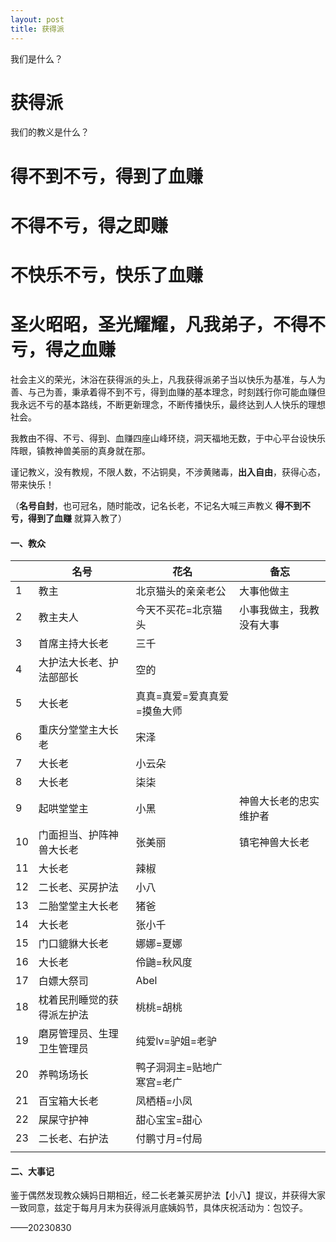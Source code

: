 ```yaml
---
layout: post
title: 获得派
---
```


我们是什么？

# 获得派

我们的教义是什么？

# 得不到不亏，得到了血赚

# 不得不亏，得之即赚

# 不快乐不亏，快乐了血赚

# 圣火昭昭，圣光耀耀，凡我弟子，不得不亏，得之血赚

社会主义的荣光，沐浴在获得派的头上，凡我获得派弟子当以快乐为基准，与人为善、与己为善，秉承着得不到不亏，得到血赚的基本理念，时刻践行你可能血赚但我永远不亏的基本路线，不断更新理念，不断传播快乐，最终达到人人快乐的理想社会。

我教由不得、不亏、得到、血赚四座山峰环绕，洞天福地无数，于中心平台设快乐阵眼，镇教神兽美丽的真身就在那。



谨记教义，没有教规，不限人数，不沾铜臭，不涉黄赌毒，**出入自由**，获得心态，带来快乐！

（**名号自封**，也可冠名，随时能改，记名长老，不记名大喊三声教义  **得不到不亏，得到了血赚**  就算入教了）



#### 一、教众

|      | 名号                       | 花名                        | 备忘                     |
| ---- | -------------------------- | --------------------------- | ------------------------ |
| 1    | 教主                       | 北京猫头的亲亲老公          | 大事他做主               |
| 2    | 教主夫人                   | 今天不买花=北京猫头         | 小事我做主，我教没有大事 |
| 3    | 首席主持大长老             | 三千                        |                          |
| 4    | 大护法大长老、护法部部长   | 空的                        |                          |
| 5    | 大长老                     | 真真=真爱=爱真真爱=摸鱼大师 |                          |
| 6    | 重庆分堂堂主大长老         | 宋泽                        |                          |
| 7    | 大长老                     | 小云朵                      |                          |
| 8    | 大长老                     | 柒柒                        |                          |
| 9    | 起哄堂堂主                 | 小黑                        | 神兽大长老的忠实维护者   |
| 10   | 门面担当、护阵神兽大长老   | 张美丽                      | 镇宅神兽大长老           |
| 11   | 大长老                     | 辣椒                        |                          |
| 12   | 二长老、买房护法           | 小八                        |                          |
| 13   | 二胎堂堂主大长老           | 猪爸                        |                          |
| 14   | 大长老                     | 张小千                      |                          |
| 15   | 门口貔貅大长老             | 娜娜=夏娜                   |                          |
| 16   | 大长老                     | 伶鼬=秋风度                 |                          |
| 17   | 白嫖大祭司                 | Abel                        |                          |
| 18   | 枕着民刑睡觉的获得派左护法 | 桃桃=胡桃                   |                          |
| 19   | 磨房管理员、生理卫生管理员 | 纯爱lv=驴姐=老驴            |                          |
| 20   | 养鸭场场长                 | 鸭子洞洞主=贴地广寒宫=老广  |                          |
| 21   | 百宝箱大长老               | 凤栖梧=小凤                 |                          |
| 22   | 屎屎守护神                 | 甜心宝宝=甜心               |                          |
| 23   | 二长老、右护法             | 付鹏寸月=付局               |                          |
|      |                            |                             |                          |

#### 二、大事记

鉴于偶然发现教众姨妈日期相近，经二长老兼买房护法【小八】提议，并获得大家一致同意，兹定于每月月末为获得派月底姨妈节，具体庆祝活动为：包饺子。

——20230830



